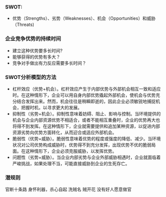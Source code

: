 ### SWOT:
* 优势（Strengths）、劣势（Weaknesses）、机会（Opportunities）和威胁（Threats)

### 企业竞争优势的持续时间
* 建立这种优势要多长时间?
* 能够获得的优势有多大？
* 竞争对手做出有力反应需要多长时间？

### SWOT分析模型的方法
* 杠杆效应（优势+机会）。杠杆效应产生于内部优势与外部机会相互一致和适应时。在这种情形下，企业可以用自身内部优势撬起外部机会，使机会与优势充分结合发挥出来。然而，机会往往是稍瞬即逝的，因此企业必须敏锐地捕捉机会，把握时机，以寻求更大的发展。
* 抑制性（劣势+机会）。抑制性意味着妨碍、阻止、影响与控制。当环境提供的机会与企业内部资源优势不相适合，或者不能相互重叠时，企业的优势再大也将得不到发挥。在这种情形下，企业就需要提供和追加某种资源，以促进内部资源劣势向优势方面转化，从而迎合或适应外部机会。
* 脆弱性（优势+威胁）。脆弱性意味着优势的程度或强度的降低、减少。当环境状况对公司优势构成威胁时，优势得不到充分发挥，出现优势不优的脆弱局面。在这种情形下，企业必须克服威胁，以发挥优势。
* 问题性（劣势+威胁）。当企业内部劣势与企业外部威胁相遇时，企业就面临着严峻挑战，如果处理不当，可能直接威胁到企业的生死存亡。




###  潜规则 
官断十条路
身怀利器，杀心自起
洗贼名
贼开花
没有好人愿意做官